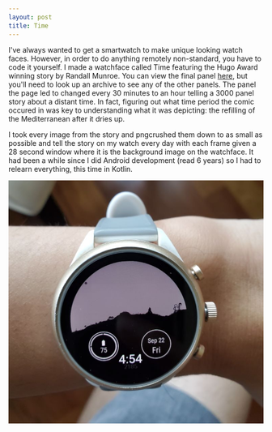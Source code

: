 ```yaml
---
layout: post
title: Time
---
```


I've always wanted to get a smartwatch to make unique looking watch faces.  However, in order to do anything remotely non-standard, you have to code it yourself.  I made a watchface called Time featuring the Hugo Award winning story by Randall Munroe.  You can view the final panel <a href="https://xkcd.com/1190/">here</a>, but you'll need to look up an archive to see any of the other panels.  The panel the page led to changed every 30 minutes to an hour telling a 3000 panel story about a distant time.  In fact, figuring out what time period the comic occured in was key to understanding what it was depicting: the refilling of the Mediterranean after it dries up.

I took every image from the story and pngcrushed them down to as small as possible and tell the story on my watch every day with each frame given a 28 second window where it is the background image on the watchface.  It had been a while since I did Android development (read 6 years) so I had to relearn everything, this time in Kotlin.

![Time in action](/assets/images/time.jpg)
